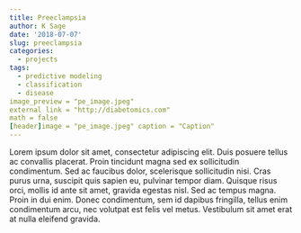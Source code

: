 ```yaml
---
title: Preeclampsia
author: K Sage
date: '2018-07-07'
slug: preeclampsia
categories:
  - projects
tags:
  - predictive modeling
  - classification
  - disease
image_preview = "pe_image.jpeg"
external link = "http://diabetomics.com"
math = false
[header]image = "pe_image.jpeg" caption = "Caption"   
---
```






Lorem ipsum dolor sit amet, consectetur adipiscing elit. Duis posuere tellus ac convallis placerat. Proin tincidunt magna sed ex sollicitudin condimentum. Sed ac faucibus dolor, scelerisque sollicitudin nisi. Cras purus urna, suscipit quis sapien eu, pulvinar tempor diam. Quisque risus orci, mollis id ante sit amet, gravida egestas nisl. Sed ac tempus magna. Proin in dui enim. Donec condimentum, sem id dapibus fringilla, tellus enim condimentum arcu, nec volutpat est felis vel metus. Vestibulum sit amet erat at nulla eleifend gravida.